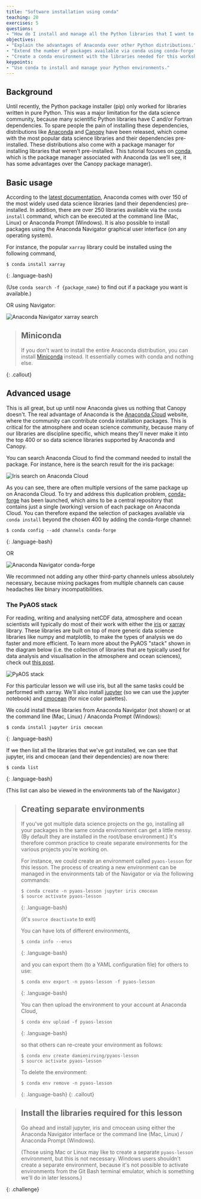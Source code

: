 ```yaml
---
title: "Software installation using conda"
teaching: 20
exercises: 5
questions:
- "How do I install and manage all the Python libraries that I want to use?"
objectives:
- "Explain the advantages of Anaconda over other Python distributions."
- "Extend the number of packages available via conda using conda-forge."
- "Create a conda environment with the libraries needed for this workshop."
keypoints:
- "Use conda to install and manage your Python environments."
---
```


## Background

Until recently, the Python package installer (pip) only worked for libraries written in pure Python.
This was a major limitation for the data science community,
because many scientific Python libraries have C and/or Fortran dependencies.
To spare people the pain of installing these dependencies,
distributions like [Anaconda](https://www.anaconda.com/distribution/) and [Canopy](https://www.enthought.com/product/canopy/) have been released,
which come with the most popular data science libraries and their dependencies pre-installed.
These distributions also come with a package manager for installing libraries that weren’t pre-installed.
This tutorial focuses on [conda](https://conda.io/docs/),
which is the package manager associated with Anaconda (as we’ll see, it has some advantages over the Canopy package manager).

## Basic usage

According to the [latest documentation](https://docs.anaconda.com/anaconda/#anaconda-navigator-or-conda),
Anaconda comes with over 150 of the most widely used data science libraries (and their dependencies) pre-installed.
In addition, there are over 250 libraries available via the `conda install` command,
which can be executed at the command line (Mac, Linux) or Anaconda Prompt (Windows).
It is also possible to install packages using the Anaconda Navigator graphical user interface
(on any operating system).

For instance, the popular `xarray` library could be installed using the following command,
~~~
$ conda install xarray
~~~
{: .language-bash}

(Use `conda search -f {package_name}` to find out if a package you want is available.)

OR using Navigator:

![Anaconda Navigator xarray search](../fig/01-navigator-xarray.png)


> ## Miniconda
>
> If you don't want to install the entire Anaconda distribution,
> you can install [Miniconda](http://conda.pydata.org/miniconda.html) instead.
> It essentially comes with conda and nothing else.
>
{: .callout}


## Advanced usage

This is all great, but up until now Anaconda gives us nothing that Canopy doesn't.
The real advantage of Anaconda is the [Anaconda Cloud](https://anaconda.org) website,
where the community can contribute conda installation packages.
This is critical for the atmosphere and ocean science community,
because many of our libraries are discipline specific,
which means they'll never make it into the top 400 or so data science libraries
supported by Anaconda and Canopy.

You can search Anaconda Cloud to find the command needed to install the package.
For instance, here is the search result for the iris package:

![Iris search on Anaconda Cloud](../fig/01-iris-search.png)

As you can see, there are often multiple versions of the same package up on Anaconda Cloud.
To try and address this duplication problem, [conda-forge](https://conda-forge.github.io/) has been launched,
which aims to be a central repository that contains just a single (working) version of each package on Anaconda Cloud.
You can therefore expand the selection of packages available via `conda install` beyond the chosen 400
by adding the conda-forge channel:
~~~
$ conda config --add channels conda-forge
~~~
{: .language-bash}

OR

![Anaconda Navigator conda-forge](../fig/01-navigator-conda-forge.png)

We recommned not adding any other third-party channels unless absolutely necessary,
because mixing packages from multiple channels can cause headaches like binary incompatibilities.

### The PyAOS stack

For reading, writing and analysing netCDF data,
atmosphere and ocean scientists will typically do most of their work with either the [iris](http://scitools.org.uk/iris/)
or [xarray](http://xarray.pydata.org/en/stable/) library.
These libraries are built on top of more generic data science libraries like numpy and matplotlib,
to make the types of analysis we do faster and more efficient.
To learn more about the PyAOS "stack" shown in the diagram below
(i.e. the collection of libraries that are typically used for
data analysis and visualisation in the atmosphere and ocean sciences),
check out [this post](https://drclimate.wordpress.com/2016/10/04/the-weatherclimate-python-stack/).

![PyAOS stack](../fig/01-pyaos-stack.png) 

For this particular lesson we will use iris,
but all the same tasks could be performed with xarray.
We'll also install
[jupyter](https://jupyter.org/) (so we can use the jupyter notebook)
and [cmocean](http://matplotlib.org/cmocean/) (for nice color palettes).  

We could install these libraries from Anaconda Navigator (not shown)
or at the command line (Mac, Linux) / Anaconda Prompt (Windows):
~~~
$ conda install jupyter iris cmocean
~~~
{: .language-bash}

If we then list all the libraries that we've got installed,
we can see that jupyter, iris and cmocean (and their dependencies)
are now there:
~~~
$ conda list
~~~
{: .language-bash}

(This list can also be viewed in the environments tab of the Navigator.)


> ## Creating separate environments
>
> If you've got multiple data science projects on the go,
> installing all your packages in the same conda environment can get a little messy.
> (By default they are installed in the root/base environment.)
> It's therefore common practice to create separate environments
> for the various projects you're working on.
>
> For instance, we could create an environment called `pyaos-lesson` for this lesson.
> The process of creating a new environment can be managed in the environments tab
> of the Navigator or via the following commands:
>
> ~~~
> $ conda create -n pyaos-lesson jupyter iris cmocean
> $ source activate pyaos-lesson
> ~~~
> {: .language-bash}
>
> (it's `source deactivate` to exit)
>
> You can have lots of different environments,
>
> ~~~
> $ conda info --envs
> ~~~
> {: .language-bash}
>
> and you can export them (to a YAML configuration file) for others to use:
>
> ~~~
> $ conda env export -n pyaos-lesson -f pyaos-lesson
> ~~~
> {: .language-bash}
>
> You can then upload the environment to your account at Anaconda Cloud,
>
> ~~~
> $ conda env upload -f pyaos-lesson
> ~~~
> {: .language-bash}
>
> so that others can re-create your environment as follows:
> 
> ~~~
> $ conda env create damienirving/pyaos-lesson
> $ source activate pyaos-lesson
> ~~~
>
> To delete the environment:
>
> ~~~
> $ conda env remove -n pyaos-lesson
> ~~~
> {: .language-bash}
{: .callout}


> ## Install the libraries required for this lesson
>
> Go ahead and install jupyter, iris and cmocean using either the Anaconda Navigator interface
> or the command line (Mac, Linux) / Anaconda Prompt (Windows). 
> 
> (Those using Mac or Linux may like to create a separate `pyaos-lesson` environment,
> but this is not necessary.
> Windows users shouldn't create a separate environment,
> because it's not possible to activate environments from the Git Bash terminal emulator,
> which is something we'll do in later lessons.)
>
{: .challenge}
